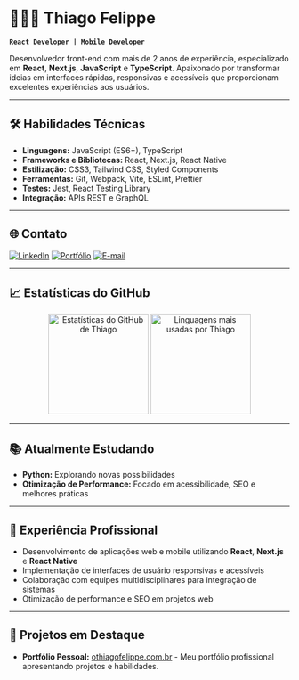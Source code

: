 # 👨🏽‍💻 Thiago Felippe

**`React Developer | Mobile Developer`**

Desenvolvedor front-end com mais de 2 anos de experiência, especializado em **React**, **Next.js**, **JavaScript** e **TypeScript**. Apaixonado por transformar ideias em interfaces rápidas, responsivas e acessíveis que proporcionam excelentes experiências aos usuários.

---

## 🛠️ Habilidades Técnicas

- **Linguagens:** JavaScript (ES6+), TypeScript
- **Frameworks e Bibliotecas:** React, Next.js, React Native
- **Estilização:** CSS3, Tailwind CSS, Styled Components
- **Ferramentas:** Git, Webpack, Vite, ESLint, Prettier
- **Testes:** Jest, React Testing Library
- **Integração:** APIs REST e GraphQL

---

## 🌐 Contato

[![LinkedIn](https://img.shields.io/badge/-LinkedIn-0077B5?style=for-the-badge&logo=linkedin&logoColor=white)](https://www.linkedin.com/in/othiagofelippe/)
[![Portfólio](https://img.shields.io/badge/-Portfólio-000000?style=for-the-badge&logo=github&logoColor=white)](https://www.othiagofelippe.com.br/)
[![E-mail](https://img.shields.io/badge/-E--mail-D14836?style=for-the-badge&logo=gmail&logoColor=white)](mailto:contact@othiagofelippe.com)

---

## 📈 Estatísticas do GitHub

<div align="center">
  <img height="180em" src="https://github-readme-stats.vercel.app/api?username=othiagofelippe&show_icons=true&theme=radical&hide_border=true" alt="Estatísticas do GitHub de Thiago" />
  <img height="180em" src="https://github-readme-stats.vercel.app/api/top-langs/?username=othiagofelippe&layout=compact&theme=radical&hide_border=true" alt="Linguagens mais usadas por Thiago" />
</div>

---

## 📚 Atualmente Estudando

- **Python:** Explorando novas possibilidades
- **Otimização de Performance:** Focado em acessibilidade, SEO e melhores práticas

---

## 💼 Experiência Profissional

- Desenvolvimento de aplicações web e mobile utilizando **React**, **Next.js** e **React Native**
- Implementação de interfaces de usuário responsivas e acessíveis
- Colaboração com equipes multidisciplinares para integração de sistemas
- Otimização de performance e SEO em projetos web

---

## 🚀 Projetos em Destaque

- **Portfólio Pessoal:** [othiagofelippe.com.br](https://www.othiagofelippe.com.br/) - Meu portfólio profissional apresentando projetos e habilidades.
